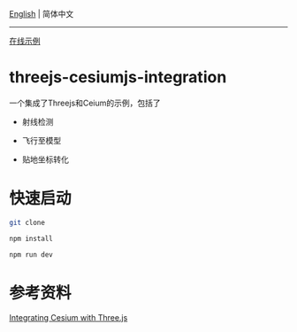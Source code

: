 [English](./README.md) | 简体中文

---

[在线示例](https://sadyx.github.io/threejs-cesiumjs-integration/)

# threejs-cesiumjs-integration

一个集成了Threejs和Ceium的示例，包括了

- 射线检测

- 飞行至模型

- 贴地坐标转化

# 快速启动

```bash
git clone
```

```bash
npm install
```

```bash
npm run dev
```

# 参考资料

[Integrating Cesium with Three.js](https://cesium.com/blog/2017/10/23/integrating-cesium-with-threejs/)
